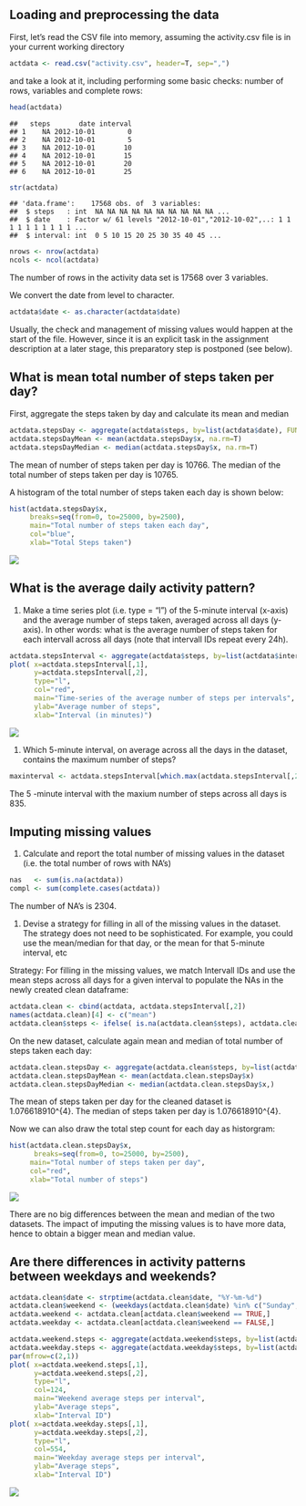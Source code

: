 Loading and preprocessing the data
----------------------------------

First, let’s read the CSV file into memory, assuming the activity.csv
file is in your current working directory

``` r
actdata <- read.csv("activity.csv", header=T, sep=",")
```

and take a look at it, including performing some basic checks: number of
rows, variables and complete rows:

``` r
head(actdata)
```

    ##   steps       date interval
    ## 1    NA 2012-10-01        0
    ## 2    NA 2012-10-01        5
    ## 3    NA 2012-10-01       10
    ## 4    NA 2012-10-01       15
    ## 5    NA 2012-10-01       20
    ## 6    NA 2012-10-01       25

``` r
str(actdata)
```

    ## 'data.frame':    17568 obs. of  3 variables:
    ##  $ steps   : int  NA NA NA NA NA NA NA NA NA NA ...
    ##  $ date    : Factor w/ 61 levels "2012-10-01","2012-10-02",..: 1 1 1 1 1 1 1 1 1 1 ...
    ##  $ interval: int  0 5 10 15 20 25 30 35 40 45 ...

``` r
nrows <- nrow(actdata)
ncols <- ncol(actdata)
```

The number of rows in the activity data set is 17568 over 3 variables.

We convert the date from level to character.

``` r
actdata$date <- as.character(actdata$date)
```

Usually, the check and management of missing values would happen at the
start of the file. However, since it is an explicit task in the
assignment description at a later stage, this preparatory step is
postponed (see below).

What is mean total number of steps taken per day?
-------------------------------------------------

First, aggregate the steps taken by day and calculate its mean and
median

``` r
actdata.stepsDay <- aggregate(actdata$steps, by=list(actdata$date), FUN=sum, na.rm=F)
actdata.stepsDayMean <- mean(actdata.stepsDay$x, na.rm=T)
actdata.stepsDayMedian <- median(actdata.stepsDay$x, na.rm=T)
```

The mean of number of steps taken per day is 10766. The median of the
total number of steps taken per day is 10765.

A histogram of the total number of steps taken each day is shown below:

``` r
hist(actdata.stepsDay$x, 
     breaks=seq(from=0, to=25000, by=2500),
     main="Total number of steps taken each day", 
     col="blue", 
     xlab="Total Steps taken")
```

![](figures/unnamed-chunk-5-1.png)

What is the average daily activity pattern?
-------------------------------------------

1.  Make a time series plot (i.e. type = “l”) of the 5-minute interval
    (x-axis) and the average number of steps taken, averaged across all
    days (y-axis). In other words: what is the average number of steps
    taken for each intervall across all days (note that intervall IDs
    repeat every 24h).

``` r
actdata.stepsInterval <- aggregate(actdata$steps, by=list(actdata$interval), FUN=mean, na.rm=T)
plot( x=actdata.stepsInterval[,1], 
      y=actdata.stepsInterval[,2], 
      type="l",
      col="red",
      main="Time-series of the average number of steps per intervals",
      ylab="Average number of steps", 
      xlab="Interval (in minutes)")
```

![](figures/unnamed-chunk-6-1.png)

1.  Which 5-minute interval, on average across all the days in the
    dataset, contains the maximum number of steps?

``` r
maxinterval <- actdata.stepsInterval[which.max(actdata.stepsInterval[,2]),1]
```

The 5 -minute interval with the maxium number of steps across all days
is 835.

Imputing missing values
-----------------------

1.  Calculate and report the total number of missing values in the
    dataset (i.e. the total number of rows with NA’s)

``` r
nas   <- sum(is.na(actdata))
compl <- sum(complete.cases(actdata))
```

The number of NA’s is 2304.

1.  Devise a strategy for filling in all of the missing values in the
    dataset. The strategy does not need to be sophisticated. For
    example, you could use the mean/median for that day, or the mean for
    that 5-minute interval, etc

Strategy: For filling in the missing values, we match Intervall IDs and
use the mean steps across all days for a given interval to populate the
NAs in the newly created clean dataframe:

``` r
actdata.clean <- cbind(actdata, actdata.stepsInterval[,2])
names(actdata.clean)[4] <- c("mean")
actdata.clean$steps <- ifelse( is.na(actdata.clean$steps), actdata.clean$mean, actdata.clean$steps)
```

On the new dataset, calculate again mean and median of total number of
steps taken each day:

``` r
actdata.clean.stepsDay <- aggregate(actdata.clean$steps, by=list(actdata.clean$date), FUN=sum)
actdata.clean.stepsDayMean <- mean(actdata.clean.stepsDay$x)
actdata.clean.stepsDayMedian <- median(actdata.clean.stepsDay$x,)
```

The mean of steps taken per day for the cleaned dataset is
1.076618910^{4}. The median of steps taken per day is 1.076618910^{4}.

Now we can also draw the total step count for each day as historgram:

``` r
hist(actdata.clean.stepsDay$x, 
      breaks=seq(from=0, to=25000, by=2500),
     main="Total number of steps taken per day", 
     col="red", 
     xlab="Total number of steps")
```

![](figures/unnamed-chunk-11-1.png)

There are no big differences between the mean and median of the two
datasets. The impact of imputing the missing values is to have more
data, hence to obtain a bigger mean and median value.

Are there differences in activity patterns between weekdays and weekends?
-------------------------------------------------------------------------

``` r
actdata.clean$date <- strptime(actdata.clean$date, "%Y-%m-%d")
actdata.clean$weekend <- (weekdays(actdata.clean$date) %in% c("Sunday", "Saturday"))
actdata.weekend <- actdata.clean[actdata.clean$weekend == TRUE,]
actdata.weekday <- actdata.clean[actdata.clean$weekend == FALSE,]
```

``` r
actdata.weekend.steps <- aggregate(actdata.weekend$steps, by=list(actdata.weekend$interval), FUN=mean)
actdata.weekday.steps <- aggregate(actdata.weekday$steps, by=list(actdata.weekday$interval), FUN=mean)
par(mfrow=c(2,1))
plot( x=actdata.weekend.steps[,1], 
      y=actdata.weekend.steps[,2], 
      type="l",
      col=124,
      main="Weekend average steps per interval",
      ylab="Average steps", 
      xlab="Interval ID")
plot( x=actdata.weekday.steps[,1], 
      y=actdata.weekday.steps[,2], 
      type="l",
      col=554,
      main="Weekday average steps per interval",
      ylab="Average steps", 
      xlab="Interval ID")
```

![](figures/unnamed-chunk-13-1.png)
